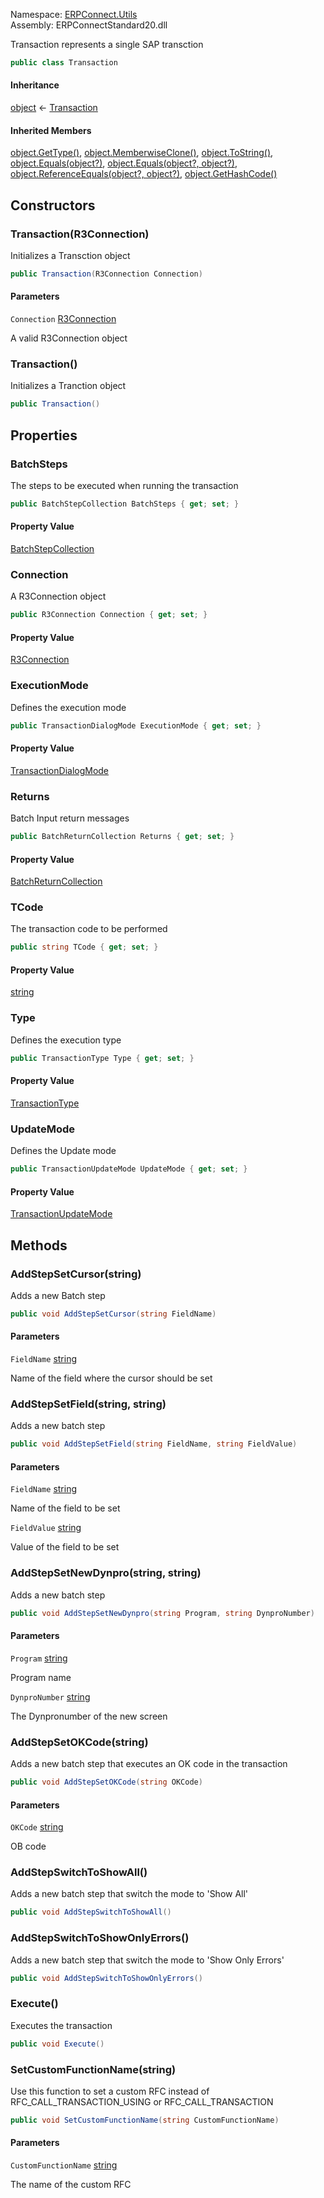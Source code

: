 
Namespace: [ERPConnect.Utils](index.md)  
Assembly: ERPConnectStandard20.dll  

Transaction represents a single SAP transction

```csharp
public class Transaction
```

#### Inheritance

[object](https://learn.microsoft.com/dotnet/api/system.object) ← 
[Transaction](ERPConnect.Utils.Transaction.md)

#### Inherited Members

[object.GetType\(\)](https://learn.microsoft.com/dotnet/api/system.object.gettype), 
[object.MemberwiseClone\(\)](https://learn.microsoft.com/dotnet/api/system.object.memberwiseclone), 
[object.ToString\(\)](https://learn.microsoft.com/dotnet/api/system.object.tostring), 
[object.Equals\(object?\)](https://learn.microsoft.com/dotnet/api/system.object.equals\#system\-object\-equals\(system\-object\)), 
[object.Equals\(object?, object?\)](https://learn.microsoft.com/dotnet/api/system.object.equals\#system\-object\-equals\(system\-object\-system\-object\)), 
[object.ReferenceEquals\(object?, object?\)](https://learn.microsoft.com/dotnet/api/system.object.referenceequals), 
[object.GetHashCode\(\)](https://learn.microsoft.com/dotnet/api/system.object.gethashcode)

## Constructors

### <a id="ERPConnect_Utils_Transaction__ctor_ERPConnect_R3Connection_"></a> Transaction\(R3Connection\)

Initializes a Transction object

```csharp
public Transaction(R3Connection Connection)
```

#### Parameters

`Connection` [R3Connection](../erpconnect/ERPConnect.R3Connection.md)

A valid R3Connection object

### <a id="ERPConnect_Utils_Transaction__ctor"></a> Transaction\(\)

Initializes a Tranction object

```csharp
public Transaction()
```

## Properties

### <a id="ERPConnect_Utils_Transaction_BatchSteps"></a> BatchSteps

The steps to be executed when running the transaction

```csharp
public BatchStepCollection BatchSteps { get; set; }
```

#### Property Value

 [BatchStepCollection](ERPConnect.Utils.BatchStepCollection.md)

### <a id="ERPConnect_Utils_Transaction_Connection"></a> Connection

A R3Connection object

```csharp
public R3Connection Connection { get; set; }
```

#### Property Value

 [R3Connection](../erpconnect/ERPConnect.R3Connection.md)

### <a id="ERPConnect_Utils_Transaction_ExecutionMode"></a> ExecutionMode

Defines the execution mode

```csharp
public TransactionDialogMode ExecutionMode { get; set; }
```

#### Property Value

 [TransactionDialogMode](ERPConnect.Utils.TransactionDialogMode.md)

### <a id="ERPConnect_Utils_Transaction_Returns"></a> Returns

Batch Input return messages

```csharp
public BatchReturnCollection Returns { get; set; }
```

#### Property Value

 [BatchReturnCollection](ERPConnect.Utils.BatchReturnCollection.md)

### <a id="ERPConnect_Utils_Transaction_TCode"></a> TCode

The transaction code to be performed

```csharp
public string TCode { get; set; }
```

#### Property Value

 [string](https://learn.microsoft.com/dotnet/api/system.string)

### <a id="ERPConnect_Utils_Transaction_Type"></a> Type

Defines the execution type

```csharp
public TransactionType Type { get; set; }
```

#### Property Value

 [TransactionType](ERPConnect.Utils.TransactionType.md)

### <a id="ERPConnect_Utils_Transaction_UpdateMode"></a> UpdateMode

Defines the Update mode

```csharp
public TransactionUpdateMode UpdateMode { get; set; }
```

#### Property Value

 [TransactionUpdateMode](ERPConnect.Utils.TransactionUpdateMode.md)

## Methods

### <a id="ERPConnect_Utils_Transaction_AddStepSetCursor_System_String_"></a> AddStepSetCursor\(string\)

Adds a new Batch step

```csharp
public void AddStepSetCursor(string FieldName)
```

#### Parameters

`FieldName` [string](https://learn.microsoft.com/dotnet/api/system.string)

Name of the field where the cursor should be set

### <a id="ERPConnect_Utils_Transaction_AddStepSetField_System_String_System_String_"></a> AddStepSetField\(string, string\)

Adds a new batch step

```csharp
public void AddStepSetField(string FieldName, string FieldValue)
```

#### Parameters

`FieldName` [string](https://learn.microsoft.com/dotnet/api/system.string)

Name of the field to be set

`FieldValue` [string](https://learn.microsoft.com/dotnet/api/system.string)

Value of the field to be set

### <a id="ERPConnect_Utils_Transaction_AddStepSetNewDynpro_System_String_System_String_"></a> AddStepSetNewDynpro\(string, string\)

Adds a new batch step

```csharp
public void AddStepSetNewDynpro(string Program, string DynproNumber)
```

#### Parameters

`Program` [string](https://learn.microsoft.com/dotnet/api/system.string)

Program name

`DynproNumber` [string](https://learn.microsoft.com/dotnet/api/system.string)

The Dynpronumber of the new screen

### <a id="ERPConnect_Utils_Transaction_AddStepSetOKCode_System_String_"></a> AddStepSetOKCode\(string\)

Adds a new batch step that executes an OK code in the transaction

```csharp
public void AddStepSetOKCode(string OKCode)
```

#### Parameters

`OKCode` [string](https://learn.microsoft.com/dotnet/api/system.string)

OB code

### <a id="ERPConnect_Utils_Transaction_AddStepSwitchToShowAll"></a> AddStepSwitchToShowAll\(\)

Adds a new batch step that switch the mode to 'Show All'

```csharp
public void AddStepSwitchToShowAll()
```

### <a id="ERPConnect_Utils_Transaction_AddStepSwitchToShowOnlyErrors"></a> AddStepSwitchToShowOnlyErrors\(\)

Adds a new batch step that switch the mode to 'Show Only Errors'

```csharp
public void AddStepSwitchToShowOnlyErrors()
```

### <a id="ERPConnect_Utils_Transaction_Execute"></a> Execute\(\)

Executes the transaction

```csharp
public void Execute()
```

### <a id="ERPConnect_Utils_Transaction_SetCustomFunctionName_System_String_"></a> SetCustomFunctionName\(string\)

Use this function to set a custom RFC instead of RFC_CALL_TRANSACTION_USING or RFC_CALL_TRANSACTION

```csharp
public void SetCustomFunctionName(string CustomFunctionName)
```

#### Parameters

`CustomFunctionName` [string](https://learn.microsoft.com/dotnet/api/system.string)

The name of the custom RFC

